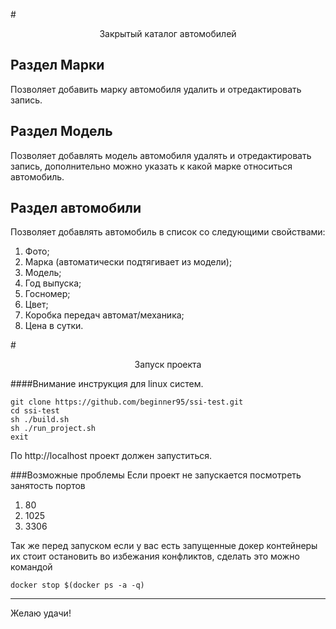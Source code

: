 #<p align="center">Закрытый каталог автомобилей</p>


## Раздел Марки

Позволяет добавить марку автомобиля удалить и отредактировать запись.

## Раздел Модель

Позволяет добавлять модель автомобиля удалять и отредактировать запись, дополнительно можно указать к какой марке относиться автомобиль.

## Раздел автомобили

Позволяет добавлять автомобиль в список со следующими свойствами:
1. Фото;
2. Марка (автоматически подтягивает из модели);
3. Модель;
4. Год выпуска;
5. Госномер;
6. Цвет;
7. Коробка передач автомат/механика;
8. Цена в сутки.

#<p align="center">Запуск проекта</p>
####Внимание инструкция для linux систем.
```angular2html
git clone https://github.com/beginner95/ssi-test.git
cd ssi-test
sh ./build.sh
sh ./run_project.sh
exit
```
По http://localhost проект должен запуститься.

###Возможные проблемы
Если проект не запускается посмотреть занятость портов
1. 80
2. 1025
3. 3306

Так же перед запуском если у вас есть запущенные докер контейнеры их стоит остановить во избежания конфликтов, сделать это можно командой

```docker stop $(docker ps -a -q)```
***

Желаю удачи!
